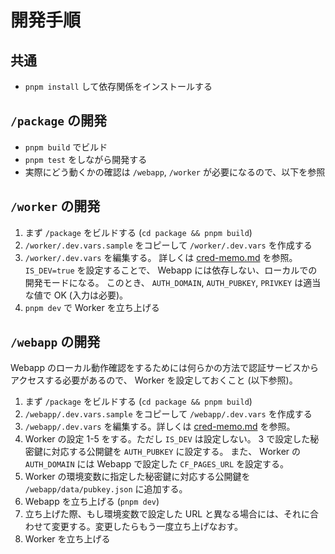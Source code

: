 # 開発手順

## 共通

- `pnpm install` して依存関係をインストールする

## `/package` の開発

- `pnpm build` でビルド
- `pnpm test` をしながら開発する
- 実際にどう動くかの確認は `/webapp`, `/worker` が必要になるので、以下を参照

## `/worker` の開発

1. まず `/package` をビルドする (`cd package && pnpm build`)
2. `/worker/.dev.vars.sample` をコピーして `/worker/.dev.vars` を作成する
3. `/worker/.dev.vars` を編集する。
   詳しくは [cred-memo.md](./cred-memo.md) を参照。
   `IS_DEV=true` を設定することで、 Webapp には依存しない、ローカルでの開発モードになる。
   このとき、 `AUTH_DOMAIN`, `AUTH_PUBKEY`, `PRIVKEY` は適当な値で OK (入力は必要)。
4. `pnpm dev` で Worker を立ち上げる

## `/webapp` の開発

Webapp のローカル動作確認をするためには何らかの方法で認証サービスからアクセスする必要があるので、 Worker を設定しておくこと (以下参照)。

1. まず `/package` をビルドする (`cd package && pnpm build`)
2. `/webapp/.dev.vars.sample` をコピーして `/webapp/.dev.vars` を作成する
3. `/webapp/.dev.vars` を編集する。詳しくは [cred-memo.md](./cred-memo.md) を参照。
4. Worker の設定 1-5 をする。ただし `IS_DEV` は設定しない。
   3 で設定した秘密鍵に対応する公開鍵を `AUTH_PUBKEY` に設定する。
   また、 Worker の `AUTH_DOMAIN` には Webapp で設定した `CF_PAGES_URL` を設定する。
5. Worker の環境変数に指定した秘密鍵に対応する公開鍵を `/webapp/data/pubkey.json` に追加する。
6. Webapp を立ち上げる (`pnpm dev`)
7. 立ち上げた際、もし環境変数で設定した URL と異なる場合には、それに合わせて変更する。変更したらもう一度立ち上げなおす。
8. Worker を立ち上げる
